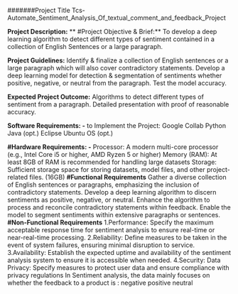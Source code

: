 #######Project Title
Tcs-Automate_Sentiment_Analysis_Of_textual_comment_and_feedback_Project

**Project Description:**
 ** #Project Objective & Brief:**
To develop a deep learning algorithm to detect different types of sentiment contained in a collection of English Sentences or a large paragraph.

**Project Guidelines:**
Identify & finalize a collection of English sentences or a large paragraph which will also cover contradictory statements. Develop a deep learning model for detection & segmentation of sentiments whether positive, negative, or neutral from the paragraph. Test the model accuracy.

**Expected Project Outcome:**
Algorithms to detect different types of sentiment from a paragraph. Detailed presentation with proof of reasonable accuracy.

**Software Requirements: -**
to Implement the Project: Google Collab Python Java (opt.) Eclipse Ubuntu OS (opt.)

**#Hardware Requirements: -**
Processor: A modern multi-core processor (e.g., Intel Core i5 or higher, AMD Ryzen 5 or higher)
Memory (RAM): At least 8GB of RAM is recommended for handling large datasets
Storage: Sufficient storage space for storing datasets, model files, and other project-related files. (16GB)
**#Functional Requirements**
Gather a diverse collection of English sentences or paragraphs, emphasizing the inclusion of contradictory statements.
Develop a deep learning algorithm to discern sentiments as positive, negative, or neutral.
Enhance the algorithm to process and reconcile contradictory statements within feedback.
Enable the model to segment sentiments within extensive paragraphs or sentences.
**#Non-Functional Requirements**
1.Performance: Specify the maximum acceptable response time for sentiment analysis to ensure real-time or near-real-time processing.
2.Reliability: Define measures to be taken in the event of system failures, ensuring minimal disruption to service.
3.Availability: Establish the expected uptime and availability of the sentiment analysis system to ensure it is accessible when needed.
4.Security: Data Privacy: Specify measures to protect user data and ensure compliance with privacy regulations
In Sentiment analysis, the data mainly focuses on whether the feedback to a product is : negative positive neutral
